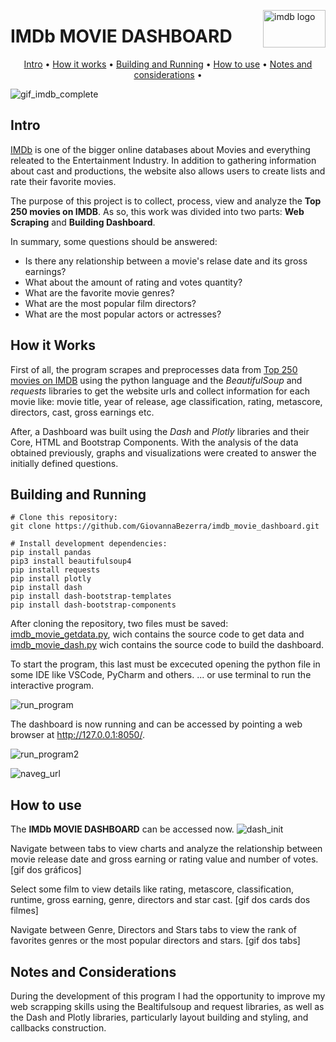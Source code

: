 <img src="https://user-images.githubusercontent.com/44107852/225351489-5af6215f-5b7a-485e-9ee9-8296ce33daec.png" align="right"
     alt="imdb logo" width="100" height="60">     
# IMDb MOVIE DASHBOARD

<p align="center">
  <a href="#intro">Intro</a> •
  <a href="#how-it-works">How it works</a> •
  <a href="#building-and-running">Building and Running</a> •
  <a href="#how-to-use">How to use</a> •
  <a href="#notes-and-considerations">Notes and considerations</a> •
</p>

![gif_imdb_complete](https://user-images.githubusercontent.com/44107852/225400194-cb0165fa-dbcd-4741-9fe2-3761586b8be8.gif)

## Intro 

[IMDb](https://www.imdb.com/) is one of the bigger online databases about Movies and everything releated 
to the Entertainment Industry. In addition to gathering information about cast and productions, the website
also allows users to create lists and rate their favorite movies.

The purpose of this project is to collect, process, view and analyze the **Top 250 movies on IMDB**. As so, this work was divided into two parts: **Web Scraping** and **Building Dashboard**.

In summary, some questions should be answered:  
* Is there any relationship between a movie's relase date and its gross earnings?
* What about the amount of rating and votes quantity?
* What are the favorite movie genres?
* What are the most popular film directors?
* What are the most popular actors or actresses?


## How it Works  

First of all, the program scrapes and preprocesses data from [Top 250 movies on IMDB](https://www.imdb.com/search/title/?groups=top_250&sort=user_rating) using the python language and the *BeautifulSoup* and *requests* libraries to get the website urls and collect information for each movie like: movie title, year of release, age classification, rating, metascore, directors, cast, gross earnings etc.

After, a Dashboard was built using the *Dash* and *Plotly* libraries and their Core, HTML and Bootstrap Components. With the analysis of the data obtained previously, graphs and visualizations were created to answer the initially defined questions.
 

## Building and Running

```
# Clone this repository:
git clone https://github.com/GiovannaBezerra/imdb_movie_dashboard.git

# Install development dependencies:
pip install pandas
pip3 install beautifulsoup4
pip install requests
pip install plotly
pip install dash
pip install dash-bootstrap-templates
pip install dash-bootstrap-components
```

After cloning the repository, two files must be saved: [imdb_movie_getdata.py](https://github.com/GiovannaBezerra/imdb_movie_dashboard/blob/main/imdb_movie_getdata.py), wich contains the source code to get data and [imdb_movie_dash.py](https://github.com/GiovannaBezerra/imdb_movie_dashboard/blob/main/imdb_movie_dash.py) wich contains the source code to build the dashboard.

To start the program, this last must be excecuted opening the python file in some IDE like VSCode, PyCharm and others.
... or use terminal to run the interactive program.   

![run_program](https://user-images.githubusercontent.com/44107852/225352197-f86f27e1-cfa4-41d1-bf01-c38d34a0fe8e.jpg)

The dashboard is now running and can be accessed by pointing a web browser at http://127.0.0.1:8050/.   

![run_program2](https://user-images.githubusercontent.com/44107852/225352283-32408af2-1ecf-499a-8000-172fd8bb97f5.jpg)   

![naveg_url](https://user-images.githubusercontent.com/44107852/225352368-020e63c9-c899-43ce-b9d9-b57153be6a0b.jpg)


## How to use

The **IMDb MOVIE DASHBOARD** can be accessed now.
![dash_init](https://user-images.githubusercontent.com/44107852/225352479-652a7e6f-91e5-4942-b4af-fd57c1629aca.jpg)

Navigate between tabs to view charts and analyze the relationship between movie release date and gross earning or rating value and number of votes.
[gif dos gráficos]

Select some film to view details like rating, metascore, classification, runtime, gross earning, genre, directors and star cast.
[gif dos cards dos filmes]

Navigate between Genre, Directors and Stars tabs to view the rank of favorites genres or the most popular directors and stars.
[gif dos tabs]


## Notes and Considerations

During the development of this program I had the opportunity to improve my web scrapping skills using the Bealtifulsoup and request libraries, as well as the Dash and Plotly libraries, particularly layout building and styling, and callbacks construction.
